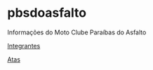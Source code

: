 # pbsdoasfalto
Informações do Moto Clube Paraíbas do Asfalto



[Integrantes](https://github.com/rdantasss/pbsdoasfalto/blob/main/Integrantes/)

[Atas](https://github.com/rdantasss/pbsdoasfalto/blob/main/atas/)
